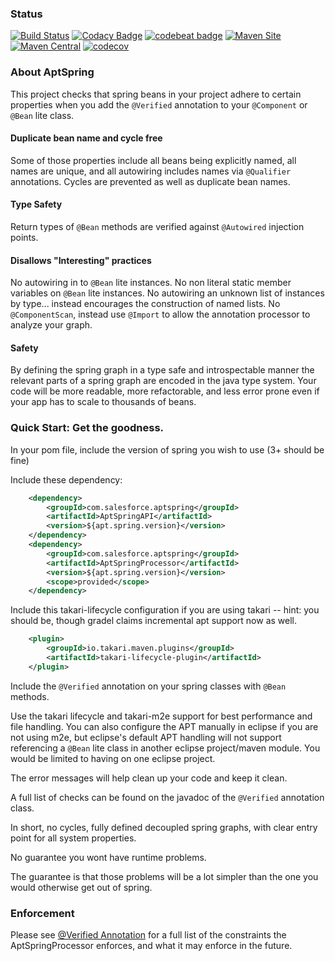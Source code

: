 ### Status ###

[![Build Status](https://travis-ci.org/salesforce/AptSpring.svg?branch=master)](https://travis-ci.org/salesforce/AptSpring)
[![Codacy Badge](https://api.codacy.com/project/badge/Grade/7e9fe7e2a2534e9dacddaf15a9fc27e4)](https://www.codacy.com/app/rexhoffman/AptSpring?utm_source=github.com&amp;utm_medium=referral&amp;utm_content=salesforce/AptSpring&amp;utm_campaign=Badge_Grade)
[![codebeat badge](https://codebeat.co/badges/a0528ed4-185e-4ac2-90c5-a93477656a7a)](https://codebeat.co/projects/github-com-salesforce-aptspring-master)
[![Maven Site](https://img.shields.io/badge/maven_site-2.0.6-green.svg)](https://salesforce.github.com/AptSpring/2.0.6/index.html)
[![Maven Central](https://maven-badges.herokuapp.com/maven-central/com.salesforce.aptspring/AptSpringParent/badge.svg)](https://maven-badges.herokuapp.com/maven-central/com.salesforce.aptspring/AptSpringParent)
[![codecov](https://codecov.io/gh/salesforce/AptSpring/branch/master/graph/badge.svg)](https://codecov.io/gh/salesforce/AptSpring)

### About AptSpring ###

This project checks that spring beans in your project adhere to certain properties when you add the ```@Verified``` annotation to your ```@Component``` or ```@Bean``` lite class.

#### Duplicate bean name and cycle free ####

Some of those properties include all beans being explicitly named, all names are unique, and all autowiring includes names via ```@Qualifier``` annotations.  Cycles are prevented as well as duplicate bean names.

#### Type Safety ####

Return types of ```@Bean``` methods are verified against ```@Autowired``` injection points.

#### Disallows "Interesting" practices ####

No autowiring in to ```@Bean``` lite instances.
No non literal static member variables on ```@Bean``` lite instances.
No autowiring an unknown list of instances by type... instead encourages the construction of named lists.
No ```@ComponentScan```, instead use ```@Import``` to allow the annotation processor to analyze your graph.

#### Safety ####

By defining the spring graph in a type safe and introspectable manner the relevant parts of a spring graph are encoded in the java type system.  Your code will be more readable, more refactorable, and less error prone even if your app has to scale to thousands of beans.

### Quick Start: Get the goodness. ###

In your pom file, include the version of spring you wish to use (3+ should be fine)

Include these dependency:

```xml
    <dependency>
        <groupId>com.salesforce.aptspring</groupId>
        <artifactId>AptSpringAPI</artifactId>
        <version>${apt.spring.version}</version>
    </dependency>
    <dependency>
        <groupId>com.salesforce.aptspring</groupId>
        <artifactId>AptSpringProcessor</artifactId>
        <version>${apt.spring.version}</version>
        <scope>provided</scope>
    </dependency>
```

Include this takari-lifecycle configuration if you are using takari -- hint: you should be, though gradel claims incremental apt support now as well.

```xml
    <plugin>
        <groupId>io.takari.maven.plugins</groupId>
        <artifactId>takari-lifecycle-plugin</artifactId>
    </plugin>

```

Include the ```@Verified``` annotation on your spring classes with ```@Bean``` methods.

Use the takari lifecycle and takari-m2e support for best performance and file handling.
You can also configure the APT manually in eclipse if you are not using m2e, but eclipse's default APT handling will not support referencing a ```@Bean``` lite class in another eclipse project/maven module.  You would be limited to having on one eclipse project.

The error messages will help clean up your code and keep it clean.

A full list of checks can be found on the javadoc of the ```@Verified``` annotation class.

In short, no cycles, fully defined decoupled spring graphs, with clear entry point for all system properties.

No guarantee you wont have runtime problems.

The guarantee is that those problems will be a lot simpler than the one you would otherwise get out of spring.

### Enforcement ###
Please see [@Verified Annotation](./AptSpringAPI/src/main/java/com/salesforce/aptspring/Verified.java#L35) for a full list of the
constraints the AptSpringProcessor enforces, and what it may enforce in the future.

